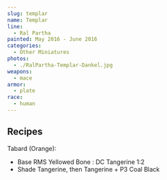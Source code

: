```yaml
---
slug: templar
name: Templar
line:
  - Ral Partha
painted: May 2016 - June 2016
categories:
  - Other Miniatures
photos:
  - ./RalPartha-Templar-Dankel.jpg
weapons:
  - mace
armor:
  - plate
race:
  - human
---
```


## Recipes

Tabard (Orange):

- Base RMS Yellowed Bone : DC Tangerine 1:2
- Shade Tangerine, then Tangerine + P3 Coal Black
